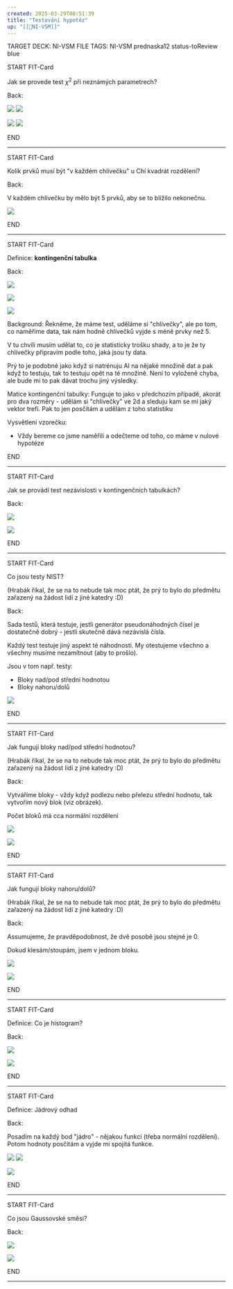 ```yaml
---
created: 2025-03-29T08:51:39
title: "Testování hypotéz"
up: "[[📖NI-VSM]]"
---
```


TARGET DECK: NI-VSM
FILE TAGS: NI-VSM prednaska12 status-toReview blue


START
FIT-Card

Jak se provede test $\chi^2$ při neznámých parametrech?

Back:

![](../../Assets/Pasted%20image%2020250329084711.png)
![](../../Assets/Pasted%20image%2020250329084725.png)

<!-- ExampleStart -->
![](../../Assets/Pasted%20image%2020250329084734.png)
![](../../Assets/Pasted%20image%2020250329084741.png)
<!-- ExampleEnd -->
<!--ID: 1746518364800-->
END

---


START
FIT-Card

Kolik prvků musí být "v každém chlívečku" u Chí kvadrát rozdělení?

Back:

V každém chlívečku by mělo být 5 prvků, aby se to blížilo nekonečnu.

![](../../Assets/Pasted%20image%2020250329113530.png)
<!--ID: 1746518364802-->
END

---



START
FIT-Card

Definice: **kontingenční tabulka**

Back:

![](../../Assets/Pasted%20image%2020250329084806.png)

<!-- ImageStart -->
![](../../Assets/Pasted%20image%2020250329084822.png)
<!-- ImageEnd -->

<!-- DetailInfoStart -->
![](../../Assets/Pasted%20image%2020250329084831.png)
<!-- DetailInfoEnd -->

<!-- ExplanationStart -->
Background:
Řekněme, že máme test, uděláme si "chlívečky", ale po tom, co naměříme data, tak nám hodně chlívečků vyjde s méně prvky než 5.

V tu chvíli musím udělat to, co je statisticky trošku shady, a to je že ty chlívečky připravím podle toho, jaká jsou ty data.

Prý to je podobné jako když si natrénuju AI na nějaké množině dat a pak když to testuju, tak to testuju opět na té množině. Není to vyloženě chyba, ale bude mi to pak dávat trochu jiný výsledky.

Matice kontingenční tabulky:
Funguje to jako v předchozím případě, akorát pro dva rozměry - udělám si "chlívečky" ve 2d a sleduju kam se mi jaký vektor trefí. Pak to jen posčítám a udělám z toho statistiku

Vysvětlení vzorečku:
- Vždy bereme co jsme naměřili a odečteme od toho, co máme v nulové hypotéze

<!-- ExplanationEnd -->
<!--ID: 1746518364805-->
END

---


START
FIT-Card

Jak se provádí test nezávislosti v kontingenčních tabulkách?

Back:

![](../../Assets/Pasted%20image%2020250329084855.png)

<!-- ExerciseStart -->
![](../../Assets/Pasted%20image%2020250329084907.png)
<!-- ExerciseEnd -->
<!--ID: 1746518364808-->
END

---


START
FIT-Card

Co jsou testy NIST?

(Hrabák říkal, že se na to nebude tak moc ptát, že prý to bylo do předmětu zařazený na žádost lidí z jiné katedry :D)

Back:

Sada testů, která testuje, jestli generátor pseudonáhodných čísel je dostatečně dobrý - jestli skutečně dává nezávislá čísla.

Každý test testuje jiný aspekt té náhodnosti. My otestujeme všechno a všechny musíme nezamítnout (aby to prošlo).

Jsou v tom např. testy:
- Bloky nad/pod střední hodnotou
- Bloky nahoru/dolů

![](../../Assets/Pasted%20image%2020250329084927.png)
<!--ID: 1746518364810-->
END

---


START
FIT-Card

Jak fungují bloky nad/pod střední hodnotou?

(Hrabák říkal, že se na to nebude tak moc ptát, že prý to bylo do předmětu zařazený na žádost lidí z jiné katedry :D)

Back:

Vytváříme bloky - vždy když podlezu nebo přelezu střední hodnotu, tak vytvořím nový blok (viz obrázek).

Počet bloků má cca normální rozdělení

![](../../Assets/Pasted%20image%2020250329084948.png)

<!-- ImageStart -->
![](../../Assets/Pasted%20image%2020250329130403.png)
<!-- ImageEnd -->
<!--ID: 1746518364813-->
END

---


START
FIT-Card

Jak fungují bloky nahoru/dolů?

(Hrabák říkal, že se na to nebude tak moc ptát, že prý to bylo do předmětu zařazený na žádost lidí z jiné katedry :D)

Back:

Assumujeme, že pravděpodobnost, že dvě posobě jsou stejné je 0.

Dokud klesám/stoupám, jsem v jednom bloku.

![](../../Assets/Pasted%20image%2020250329085004.png)

<!-- DetailInfoStart -->
![](../../Assets/Pasted%20image%2020250329085016.png)
<!-- DetailInfoEnd -->
<!--ID: 1746518364816-->
END

---



START
FIT-Card

Definice: Co je histogram?

Back:

![](../../Assets/Pasted%20image%2020250329085347.png)

<!-- ExampleStart -->
![](../../Assets/Pasted%20image%2020250329085356.png)
<!-- ExampleEnd -->
<!--ID: 1746518364818-->
END

---


START
FIT-Card

Definice: Jádrový odhad

Back:

Posadím na každý bod "jádro" - nějakou funkci (třeba normální rozdělení). Potom hodnoty posčítám a vyjde mi spojitá funkce.

![](../../Assets/Pasted%20image%2020250329085406.png)
![](../../Assets/Pasted%20image%2020250329085419.png)

<!-- ExampleStart -->
![](../../Assets/Pasted%20image%2020250329085427.png)
<!-- ExampleEnd -->
<!--ID: 1746518364821-->
END

---


START
FIT-Card

Co jsou Gaussovské směsi?

Back:

![](../../Assets/Pasted%20image%2020250411135458.png)

<!-- ExerciseStart -->
![](../../Assets/Pasted%20image%2020250411135510.png)
<!-- ExerciseEnd -->
<!--ID: 1746518364824-->
END

---
